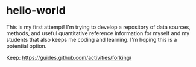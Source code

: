 # hello-world
This is my first attempt!
I'm trying to develop a repository of data sources, methods, and useful quantitative reference information for myself and my students that also keeps me coding and learning. I'm hoping this is a potential option.

Keep: https://guides.github.com/activities/forking/
